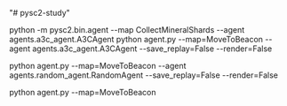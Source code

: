 "# pysc2-study" 

python -m pysc2.bin.agent --map CollectMineralShards --agent agents.a3c_agent.A3CAgent
python agent.py --map=MoveToBeacon --agent agents.a3c_agent.A3CAgent --save_replay=False --render=False

python agent.py --map=MoveToBeacon --agent agents.random_agent.RandomAgent --save_replay=False --render=False

python agent.py --map=MoveToBeacon 
